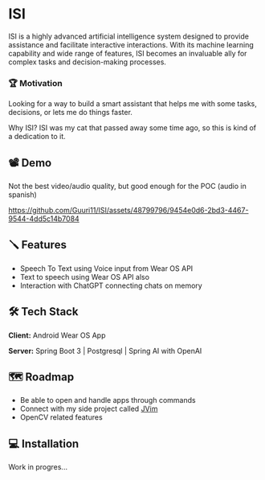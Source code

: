 # ISI

ISI is a highly advanced artificial intelligence system designed to provide assistance and facilitate interactive interactions. With its machine learning capability and wide range of features, ISI becomes an invaluable ally for complex tasks and decision-making processes.

### 🏆️ Motivation
Looking for a way to build a smart assistant that helps me with some tasks, decisions, or lets me do things faster.

Why ISI? ISI was my cat that passed away some time ago, so this is kind of a dedication to it.


## 📽️ Demo
Not the best video/audio quality, but good enough for the POC (audio in spanish)


https://github.com/Guuri11/ISI/assets/48799796/9454e0d6-2bd3-4467-9544-4dd5c14b7084




## 🪛 Features

- Speech To Text using Voice input from Wear OS API
- Text to speech using Wear OS API also
- Interaction with ChatGPT connecting chats on memory



## 🛠️ Tech Stack

**Client:** Android Wear OS App

**Server:** Spring Boot 3 | Postgresql | Spring AI with OpenAI


## 🗺️ Roadmap

- Be able to open and handle apps through commands
- Connect with my side project called [JVim](https://github.com/Guuri11/jvim)
- OpenCV related features


## 💻️ Installation

Work in progres...

